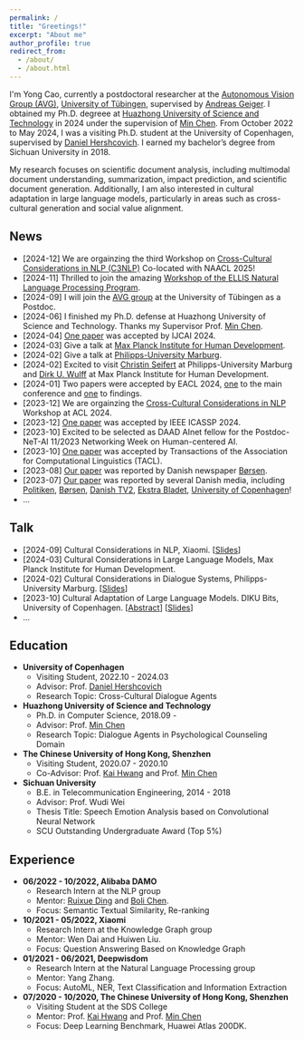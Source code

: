 ```yaml
---
permalink: /
title: "Greetings!"
excerpt: "About me"
author_profile: true
redirect_from: 
  - /about/
  - /about.html
---
```

I'm Yong Cao, currently a postdoctoral researcher at the [Autonomous Vision Group (AVG)](https://uni-tuebingen.de/en/fakultaeten/mathematisch-naturwissenschaftliche-fakultaet/fachbereiche/informatik/lehrstuehle/autonomous-vision/home/), [University of Tübingen](https://uni-tuebingen.de/en/), supervised by [Andreas Geiger](https://www.cvlibs.net/). I obtained my Ph.D. degreee at [Huazhong University of Science and Technology](https://www.hust.edu.cn/) in 2024 under the supervision of [Min Chen](https://people.ece.ubc.ca/~minchen/). From October 2022 to May 2024, I was a visiting Ph.D. student at the University of Copenhagen, supervised by [Daniel Hershcovich](https://danielhers.github.io/). I earned my bachelor’s degree from Sichuan University in 2018. 

My research focuses on scientific document analysis, including multimodal document understanding, summarization, impact prediction, and scientific document generation. Additionally, I am also interested in cultural adaptation in large language models, particularly in areas such as cross-cultural generation and social value alignment.

News
------
* [2024-12] We are orgainzing the third Workshop on [Cross-Cultural Considerations in NLP (C3NLP)](https://c3nlp.github.io/) Co-located with NAACL 2025!
* [2024-11] Thrilled to join the amazing [Workshop of the ELLIS Natural Language Processing Program](https://www.dagstuhl.de/seminars/seminar-calendar/seminar-details/24485).
* [2024-09] I will join the [AVG group](https://uni-tuebingen.de/fakultaeten/mathematisch-naturwissenschaftliche-fakultaet/fachbereiche/informatik/lehrstuehle/autonomous-vision/team/) at the University of Tübingen as a Postdoc.
* [2024-06] I finished my Ph.D. defense at Huazhong University of Science and Technology. Thanks my Supervisor Prof. [Min Chen](https://people.ece.ubc.ca/~minchen/).
* [2024-04] [One paper](https://arxiv.org/abs/2407.04999) was accepted by IJCAI 2024.
* [2024-03] Give a talk at [Max Planck Institute for Human Development](https://www.mpib-berlin.mpg.de/research/research-centers/adaptive-rationality).
* [2024-02] Give a talk at [Philipps-University Marburg](https://www.uni-marburg.de/en). 
* [2024-02] Excited to visit [Christin Seifert](http://christinseifert.info/) at Philipps-University Marburg and [Dirk U. Wulff](https://www.dirkwulff.org/) at Max Planck Institute for Human Development.
* [2024-01] Two papers were accepted by EACL 2024, [one](https://arxiv.org/abs/2309.01606) to the main conference and [one](https://arxiv.org/abs/2401.10352) to findings.
* [2023-12] We are orgainzing the [Cross-Cultural Considerations in NLP](https://sites.google.com/view/c3nlp) Workshop at ACL 2024.
* [2023-12] [One paper](https://arxiv.org/abs/2401.01667) was accepted by IEEE ICASSP 2024.
* [2023-10] Excited to be selected as DAAD AInet fellow for the Postdoc-NeT-AI 11/2023 Networking Week on Human-centered AI.
* [2023-10] [One paper](https://arxiv.org/abs/2310.17353) was accepted by Transactions of the Association for Computational Linguistics (TACL).
* [2023-08] [Our paper](https://arxiv.org/pdf/2303.17466.pdf) was reported by Danish newspaper [Børsen](https://borsen.dk/nyheder/ai/populaer-chatbot-promoverer-amerikanske-vaerdier-og-normer).
* [2023-07] [Our paper](https://arxiv.org/pdf/2303.17466.pdf) was reported by several Danish media, including [Politiken](https://politiken.dk/debat/klummer/jarlner/art9429359/Samtalerobot-er-et-redskab-for-amerikansk-kulturimperialisme), [Børsen](https://ekstrabladet.dk/nyheder/samfund/chatgpt-fremmer-amerikanske-normer-og-vaerdier/9856186), [Danish TV2](https://www.tv2kosmopol.dk/nyhedsarkiv?date=2023-07-10&clip=634dda2b-8303-4527-aeff-a96418116135), [Ekstra Bladet](https://ekstrabladet.dk/nyheder/samfund/chatgpt-fremmer-amerikanske-normer-og-vaerdier/9856186), [University of Copenhagen](https://di.ku.dk/english/news/2023/chatgpt-promotes-american-norms-and-values/)!
* ...


Talk
------
* [2024-09] Cultural Considerations in NLP, Xiaomi. [[Slides](/files/2024-09-27-Xiaomi-Meeting.pdf)]
* [2024-03] Cultural Considerations in Large Language Models, Max Planck Institute for Human Development.
* [2024-02] Cultural Considerations in Dialogue Systems, Philipps-University Marburg. [[Slides](/files/2024_Marburg.pdf)]
* [2023-10] Cultural Adaptation of Large Language Models. DIKU Bits, University of Copenhagen. [[Abstract](https://di.ku.dk/begivenhedsmappe/begivenheder-2023/diku-bits-nlp-october-2023/)] [[Slides](/files/2023_DIKU_Bits.pdf)]
* ...

Education
------
<!-- ### Education -->
  * **University of Copenhagen**
    * Visiting Student, 2022.10 - 2024.03
    * Advisor: Prof. [Daniel Hershcovich](https://danielhers.github.io/)
    * Research Topic: Cross-Cultural Dialogue Agents
  * **Huazhong University of Science and Technology**
    * Ph.D. in Computer Science, 2018.09 -
    * Advisor: Prof. [Min Chen](https://people.ece.ubc.ca/~minchen/) 
    * Research Topic: Dialogue Agents in Psychological Counseling Domain
  * **The Chinese University of Hong Kong, Shenzhen**
    * Visiting Student, 2020.07 - 2020.10
    * Co-Advisor: Prof. [Kai Hwang](https://myweb.cuhk.edu.cn/hwangkai) and Prof. [Min Chen](https://people.ece.ubc.ca/~minchen/) 
  * **Sichuan University**
    * B.E. in Telecommunication Engineering, 2014 - 2018
    * Advisor: Prof. Wudi Wei
    * Thesis Title: Speech Emotion Analysis based on Convolutional Neural Network
    * SCU Outstanding Undergraduate Award (Top 5%)
    

<!-- Publications
------ -->


Experience
------
  * **06/2022 - 10/2022, Alibaba DAMO**
    * Research Intern at the NLP group
    * Mentor: [Ruixue Ding](https://scholar.google.com.hk/citations?hl=zh-CN&user=wAktw3cAAAAJ&view_op=list_works&sortby=pubdate) and [Boli Chen](https://scholar.google.com.hk/citations?user=P3IMdZ4AAAAJ&hl=zh-CN&oi=ao).
    * Focus:  Semantic Textual Similarity, Re-ranking
  * **10/2021 - 05/2022, Xiaomi**
    * Research Intern at the Knowledge Graph group
    * Mentor: Wen Dai and Huiwen Liu.
    * Focus: Question Answering Based on Knowledge Graph
  * **01/2021 - 06/2021, Deepwisdom**
    * Research Intern at the Natural Language Processing group
    * Mentor: Yang Zhang.
    * Focus: AutoML, NER, Text Classification and Information Extraction
  * **07/2020 - 10/2020, The Chinese University of Hong Kong, Shenzhen**
    * Visiting Student at the SDS College
    * Mentor: Prof. [Kai Hwang](https://myweb.cuhk.edu.cn/hwangkai) and Prof. [Min Chen](https://people.ece.ubc.ca/~minchen/) 
    * Focus: Deep Learning Benchmark, Huawei Atlas 200DK.
    
    

